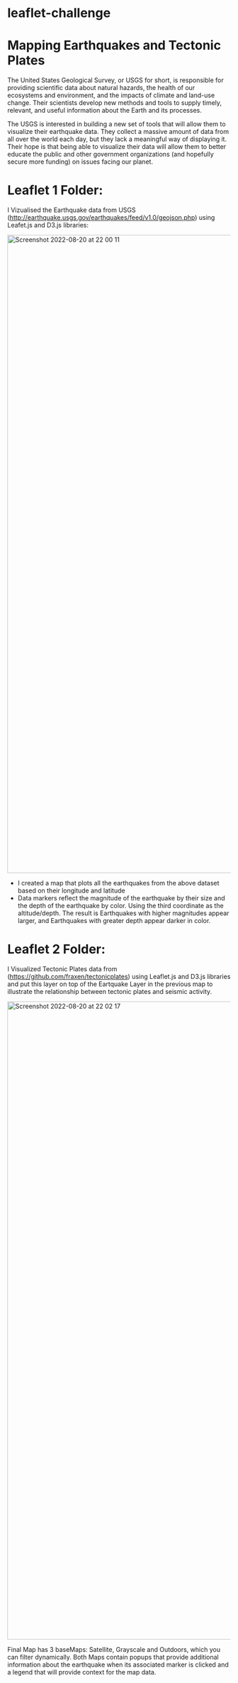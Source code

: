 # leaflet-challenge

# Mapping Earthquakes and Tectonic Plates

The United States Geological Survey, or USGS for short, is responsible for providing scientific data about natural hazards, the health of our ecosystems and environment, and the impacts of climate and land-use change. Their scientists develop new methods and tools to supply timely, relevant, and useful information about the Earth and its processes.

The USGS is interested in building a new set of tools that will allow them to visualize their earthquake data. They collect a massive amount of data from all over the world each day, but they lack a meaningful way of displaying it. Their hope is that being able to visualize their data will allow them to better educate the public and other government organizations (and hopefully secure more funding) on issues facing our planet.



# Leaflet 1 Folder: 

I Vizualised the Earthquake data from USGS (http://earthquake.usgs.gov/earthquakes/feed/v1.0/geojson.php) using Leafet.js and D3.js libraries:

<img width="1440" alt="Screenshot 2022-08-20 at 22 00 11" src="https://user-images.githubusercontent.com/67019030/185766111-642cb700-3706-4e71-a1e2-af137af03ff2.png">
  
  * I created a map that plots all the earthquakes from the above dataset based on their longitude and latitude
  * Data markers reflect the magnitude of the earthquake by their size and the depth of the earthquake by color. Using the third coordinate as the altitude/depth. The result is Earthquakes with higher magnitudes appear larger, and Earthquakes with greater depth appear darker in color.

# Leaflet 2 Folder:  

I Visualized Tectonic Plates data from (https://github.com/fraxen/tectonicplates) using Leaflet.js and D3.js libraries and put this layer on top of the Eartquake Layer in the previous map to illustrate the relationship between tectonic plates and seismic activity.

<img width="1440" alt="Screenshot 2022-08-20 at 22 02 17" src="https://user-images.githubusercontent.com/67019030/185766140-dc05d506-3812-4e2d-ab1e-127ecda813da.png">

Final Map has 3 baseMaps: Satellite, Grayscale and Outdoors, which you can filter dynamically.
Both Maps contain popups that provide additional information about the earthquake when its associated marker is clicked and a legend that will provide context for the map data.
